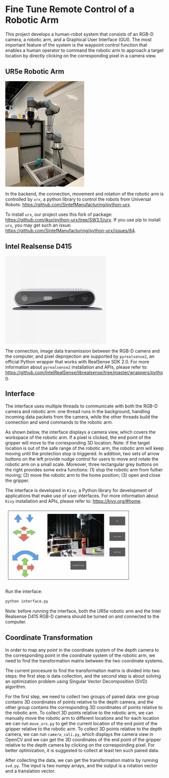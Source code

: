 # Fine Tune Remote Control of a Robotic Arm

This project develops a human-robot system that consists of an RGB-D camera, a robotic arm, and a Graphical User Interface (GUI). The most important feature of the system is the waypoint control function that enables a human operator to command the robotic arm to approach a target location by directly clicking on the corresponding pixel in a camera view. 


## UR5e Robotic Arm

<img style="float" align="center" src="robotic_arm.jpg" title="robot" width="250">

In the backend, the connection, movement and rotation of the robotic arm is controlled by ``urx``, a python library to control the robots from Universal Robots: https://github.com/SintefManufacturing/python-urx.

To install ``urx``, our project uses this fork of package:
https://github.com/jkur/python-urx/tree/SW3.5/urx. If you use pip to install ``urx``, you may get such an issue: https://github.com/SintefManufacturing/python-urx/issues/64.

## Intel Realsense D415

<img style="float" align="center" src="camera.png" title="camera" width="320">

The connection, image data transmission between the RGB-D camera and the computer, and pixel deprojection are supported by ``pyrealsense2``, an official Python wrapper that works with RealSense SDK 2.0. For more information about ``pyrealsense2`` installation and APIs, please refer to: https://github.com/IntelRealSense/librealsense/tree/master/wrappers/python. 


## Interface

The interface uses multiple threads to communicate with both the RGB-D camera and robotic arm: one thread runs in the background, handling incoming data packets from the camera, while the other threads build the connection and send commands to the robotic arm.

As shown below, the interface displays a camera view, which covers the workspace of the robotic arm. If a pixel is clicked, the end point of the gripper will move to the corresponding 3D location. Note: if the target location is out of the safe range of the robotic arm, the robotic arm will keep moving until the protection stop is triggered. In addition, two sets of arrow buttons on the left provide nudge control for users to move and rotate the robotic arm on a small scale. Moreover, three rectangular grey buttons on the right provides some extra functions: (1) stop the robotic arm from futher moving; (2) move the robotic arm to the home position; (3) open and close the gripper. 

The interface is developed in ``Kivy``, a Python library for development of applications that make use of user interfaces. For more information about ``Kivy`` installation and APIs, please refer to: https://kivy.org/#home.

<img style="float" align="center" src="interface.png" title="Interface" width="400">

Run the interface:
```sh
python interface.py
```
Note: before running the interface, both the UR5e robotic arm and the Intel Realsense D415 RGB-D camera should be turned on and connected to the computer.


## Coordinate Transformation

In order to map any point in the coordinate system of the depth camera to the corresponding point in the coordinate system of the robotic arm, we need to find the transformation matrix between the two coordinate systems. 

The current procesure to find the transformation matrix is divided into two steps: the first step is data collection, and the second step is about solving an optimization problem using Singular Vector Decomposition (SVD) algorithm.

For the first step, we need to collect two groups of paired data: one group contains 3D coordinates of points relative to the depth camera, and the other group contains the corresponding 3D coordinates of points relative to the robotic arm. To collect 3D points relative to the robotic arm, we can manually move the robotic arm to different locations and for each location we can run `move_urx.py` to get the current location of the end point of the gripper relative to the robotic arm. To collect 3D points relative to the depth camera, we can run `camera_cali.py`, which displays the camera view in OpenCV and we can get the 3D coordinates of the end point of the gripper relative to the depth camera by clicking on the correspoinding pixel. For better optimization, it is suggested to collect at least ten such paired data.

After collecting the data, we can get the transformation matrix by running `svd.py`. The input is two numpy arrays, and the output is a rotation vector and a translation vector.



